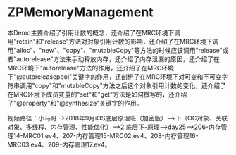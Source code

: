# ZPMemoryManagement
本Demo主要介绍了引用计数的概念，还介绍了在MRC环境下调用"retain"和"release"方法对对象引用计数的影响，还介绍了在MRC环境下调用"alloc"、"new"、"copy"、"mutableCopy"等方法的时候应该调用"release"或者"autorelease"方法来手动释放内存，还介绍了内存泄漏的原因，还介绍了在MRC环境下"autorelease"方法的作用，还介绍了在MRC环境下"@autoreleasepool"关键字的作用，还剖析了在MRC环境下对可变和不可变字符串调用"copy"和"mutableCopy"方法之后这个对象引用计数的变化，还介绍了在MRC环境下成员变量的"set"和"get"方法是如何撰写的，还介绍了"@property"和"@synthesize"关键字的作用。

视频路径：小马哥——>2018年9月iOS底层原理班（加密版）——>下（OC对象、关联对象、多线程、内存管理、性能优化）——>2.底层下-原理——>day25——>206-内存管理14-MRC01.ev4、207-内存管理15-MRC02.ev4、208-内存管理16-MRC03.ev4、209-内存管理17.ev4。
